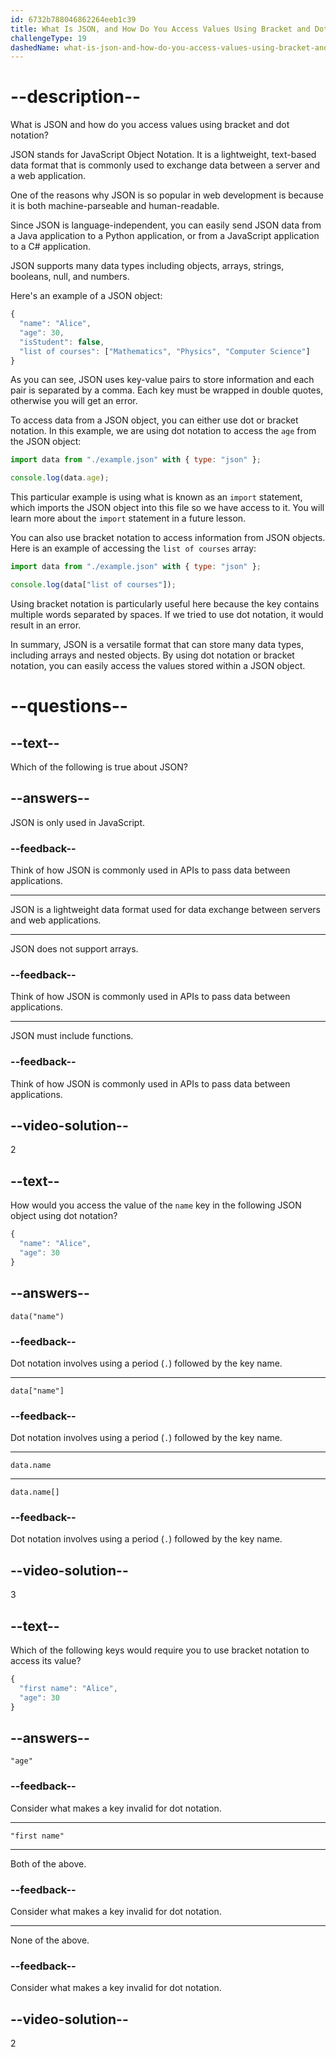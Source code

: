 ```yaml
---
id: 6732b788046862264eeb1c39
title: What Is JSON, and How Do You Access Values Using Bracket and Dot Notation?
challengeType: 19
dashedName: what-is-json-and-how-do-you-access-values-using-bracket-and-dot-notation
---
```


# --description--

What is JSON and how do you access values using bracket and dot notation?

JSON stands for JavaScript Object Notation. It is a lightweight, text-based data format that is commonly used to exchange data between a server and a web application. 

One of the reasons why JSON is so popular in web development is because it is both machine-parseable and human-readable.   

Since JSON is language-independent, you can easily send JSON data from a Java application to a Python application, or from a JavaScript application to a C# application.

JSON supports many data types including objects, arrays, strings, booleans, null, and numbers. 

Here's an example of a JSON object:

```js
{
  "name": "Alice",
  "age": 30,
  "isStudent": false,
  "list of courses": ["Mathematics", "Physics", "Computer Science"]
}
```

As you can see, JSON uses key-value pairs to store information and each pair is separated by a comma. Each key must be wrapped in double quotes, otherwise you will get an error.

To access data from a JSON object, you can either use dot or bracket notation. In this example, we are using dot notation to access the `age` from the JSON object:

```js
import data from "./example.json" with { type: "json" };

console.log(data.age);
```

This particular example is using what is known as an `import` statement, which imports the JSON object into this file so we have access to it. You will learn more about the `import` statement in a future lesson.

You can also use bracket notation to access information from JSON objects. Here is an example of accessing the `list of courses` array:

```js
import data from "./example.json" with { type: "json" };

console.log(data["list of courses"]);
```

Using bracket notation is particularly useful here because the key contains multiple words separated by spaces. If we tried to use dot notation, it would result in an error.

In summary, JSON is a versatile format that can store many data types, including arrays and nested objects. By using dot notation or bracket notation, you can easily access the values stored within a JSON object.

# --questions--

## --text--

Which of the following is true about JSON?

## --answers--

JSON is only used in JavaScript.

### --feedback--

Think of how JSON is commonly used in APIs to pass data between applications.

---

JSON is a lightweight data format used for data exchange between servers and web applications.

---

JSON does not support arrays.

### --feedback--

Think of how JSON is commonly used in APIs to pass data between applications.

---

JSON must include functions.

### --feedback--

Think of how JSON is commonly used in APIs to pass data between applications.

## --video-solution--

2

## --text--

How would you access the value of the `name` key in the following JSON object using dot notation?

```js
{
  "name": "Alice",
  "age": 30
}
```

## --answers--

`data("name")`

### --feedback--

Dot notation involves using a period (`.`) followed by the key name.

---

`data["name"]`

### --feedback--

Dot notation involves using a period (`.`) followed by the key name.

---

`data.name`

---

`data.name[]`

### --feedback--

Dot notation involves using a period (`.`) followed by the key name.

## --video-solution--

3

## --text--

Which of the following keys would require you to use bracket notation to access its value?

```js
{
  "first name": "Alice",
  "age": 30
}
```

## --answers--

`"age"`

### --feedback--

Consider what makes a key invalid for dot notation.

---

`"first name"`

---

Both of the above.

### --feedback--

Consider what makes a key invalid for dot notation.

---

None of the above.

### --feedback--

Consider what makes a key invalid for dot notation.

## --video-solution--

2
